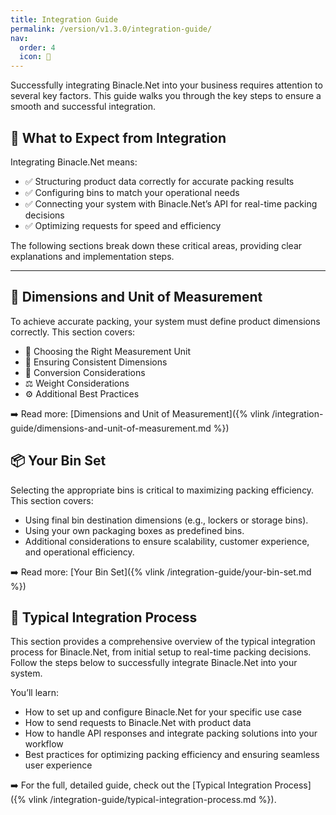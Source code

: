```yaml
---
title: Integration Guide
permalink: /version/v1.3.0/integration-guide/
nav:
  order: 4
  icon: 🔗
---
```


Successfully integrating Binacle.Net into your business requires attention to several key factors. 
This guide walks you through the key steps to ensure a smooth and successful integration.

## 📌 What to Expect from Integration
Integrating Binacle.Net means:
- ✅ Structuring product data correctly for accurate packing results
- ✅ Configuring bins to match your operational needs
- ✅ Connecting your system with Binacle.Net’s API for real-time packing decisions
- ✅ Optimizing requests for speed and efficiency

The following sections break down these critical areas, providing clear explanations and implementation steps.

---

## 📏 Dimensions and Unit of Measurement
To achieve accurate packing, your system must define product dimensions correctly. This section covers:

- 🧮 Choosing the Right Measurement Unit
- 📏 Ensuring Consistent Dimensions
- 🔄 Conversion Considerations
- ⚖️ Weight Considerations
- ⚙️ Additional Best Practices

➡️ Read more: [Dimensions and Unit of Measurement]({% vlink /integration-guide/dimensions-and-unit-of-measurement.md %})

## 📦 Your Bin Set
Selecting the appropriate bins is critical to maximizing packing efficiency. This section covers:

- Using final bin destination dimensions (e.g., lockers or storage bins).
- Using your own packaging boxes as predefined bins.
- Additional considerations to ensure scalability, customer experience, and operational efficiency.

➡️ Read more: [Your Bin Set]({% vlink /integration-guide/your-bin-set.md %})


## 🌟 Typical Integration Process
This section provides a comprehensive overview of the typical integration process for Binacle.Net, 
from initial setup to real-time packing decisions. Follow the steps below to successfully integrate Binacle.Net into your system.

You’ll learn:
- How to set up and configure Binacle.Net for your specific use case
- How to send requests to Binacle.Net with product data
- How to handle API responses and integrate packing solutions into your workflow
- Best practices for optimizing packing efficiency and ensuring seamless user experience

➡️ For the full, detailed guide, check out the [Typical Integration Process]({% vlink /integration-guide/typical-integration-process.md %}).

